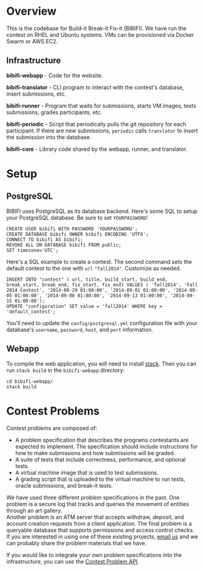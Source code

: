 Overview
========

This is the codebase for Build-it Break-it Fix-it (BIBIFI). 
We have run the contest on RHEL and Ubuntu systems. 
VMs can be provisioned via Docker Swarm or AWS EC2. 

Infrastructure
--------------

__bibifi-webapp__ - Code for the website. 

__bibifi-translator__ - CLI program to interact with the contest's database, insert submissions, etc.

__bibifi-runner__ - Program that waits for submissions, starts VM images, tests submissions, grades participants, etc.

__bibifi-periodic__ - Script that periodically pulls the git repository for each participant. If there are new submissions, `periodic` calls `translator` to insert the submission into the database.

__bibifi-core__ - Library code shared by the webapp, runner, and translator.


Setup
=====

PostgreSQL
----------

BIBIFI uses PostgreSQL as its database backend. 
Here's some SQL to setup your PostgreSQL database. Be sure to set `YOURPASSWORD`!

	CREATE USER bibifi WITH PASSWORD 'YOURPASSWORD';
	CREATE DATABASE bibifi OWNER bibifi ENCODING 'UTF8';
	CONNECT TO bibifi AS bibifi;
	REVOKE ALL ON DATABASE bibifi FROM public;
	SET timezone='UTC';

Here's a SQL example to create a contest. The second command sets the default contest to the one with `url` `"fall2014"`. Customize as needed.

	INSERT INTO "contest" ( url, title, build_start, build_end, break_start, break_end, fix_start, fix_end) VALUES ( 'fall2014', 'Fall 2014 Contest', '2014-08-29 01:00:00', '2014-09-01 01:00:00', '2014-09-05 01:00:00', '2014-09-08 01:00:00', '2014-09-13 01:00:00', '2014-09-15 01:00:00');
	UPDATE "configuration" SET value = 'fall2014' WHERE key = 'default_contest';

You'll need to update the `config/postgresql.yml` configuration file with your database's `username`, `password`, `host`, and `port` information.

Webapp
------

To compile the web application, you will need to install [stack](haskellstack.org). 
Then you can run `stack build` in the `bibifi-webapp` directory:

	cd bibifi-webapp/
	stack build

Contest Problems
================

Contest problems are composed of:

- A problem specification that describes the programs contestants are expected to implement. The specification should include instructions for how to make submissions and how submissions will be graded. 
- A suite of tests that include correctness, performance, and optional tests. 
- A virtual machine image that is used to test submissions. 
- A grading script that is uploaded to the virtual machine to run tests, oracle submissions, and break-it tests.

We have used three different problem specifications in the past. 
One problem is a secure log that tracks and queries the movement of entities through an art gallery.  
Another problem is an ATM server that accepts withdraw, deposit, and account creation requests from a client application. 
The final problem is a queryable database that supports permissions and access control checks. 
If you are interested in using one of these existing projects, [email us](info@builditbreakit.org) and we can probably share the problem materials that we have. 

If you would like to integrate your own problem specifications into the infrastructure, you can use the [Contest Problem API](docs/API.md). 

